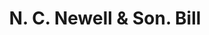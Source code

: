 ---
doi: 10.7916/D82R53SP
date_other: '1880'
date_other_textual: 1880-1889
form: printed ephemera
genre:
- Invoices
name:
- N. C. Newell & Son
object_in_context_url: https://biggert.cul.columbia.edu/items/view/ave_biggert_01223
subject_hierarchical_geographic:
- Utica, New York, United States
subject_name:
- N. C. Newell & Son
title: N. C. Newell & Son. Bill
sort_title: N. C. Newell & Son. Bill
call_number: ave_biggert_01223
coordinates:
- 43.094722222222224,-75.27583333333334
pid: ave_biggert_01223
identifiers: ave_biggert_01223
permalink: /biggert/ave_biggert_01223/
layout: iiif-image-page
---